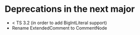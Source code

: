 ﻿# Deprecations in the next major

* < TS 3.2 (in order to add BigIntLiteral support)
* Rename ExtendedComment to CommentNode
